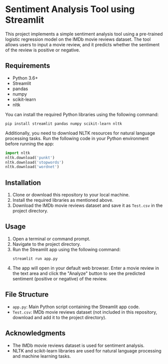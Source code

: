 

# Sentiment Analysis Tool using Streamlit

This project implements a simple sentiment analysis tool using a pre-trained logistic regression model on the IMDb movie reviews dataset. The tool allows users to input a movie review, and it predicts whether the sentiment of the review is positive or negative.

## Requirements

- Python 3.6+
- Streamlit
- pandas
- numpy
- scikit-learn
- nltk

You can install the required Python libraries using the following command:
```
pip install streamlit pandas numpy scikit-learn nltk
```

Additionally, you need to download NLTK resources for natural language processing tasks. Run the following code in your Python environment before running the app:
```python
import nltk
nltk.download('punkt')
nltk.download('stopwords')
nltk.download('wordnet')
```

## Installation

1. Clone or download this repository to your local machine.
2. Install the required libraries as mentioned above.
3. Download the IMDb movie reviews dataset and save it as `Test.csv` in the project directory.

## Usage

1. Open a terminal or command prompt.
2. Navigate to the project directory.
3. Run the Streamlit app using the following command:
   ```
   streamlit run app.py
   ```
4. The app will open in your default web browser. Enter a movie review in the text area and click the "Analyze" button to see the predicted sentiment (positive or negative) of the review.

## File Structure

- `app.py`: Main Python script containing the Streamlit app code.
- `Test.csv`: IMDb movie reviews dataset (not included in this repository, download and add it to the project directory).

## Acknowledgments

- The IMDb movie reviews dataset is used for sentiment analysis.
- NLTK and scikit-learn libraries are used for natural language processing and machine learning tasks.
